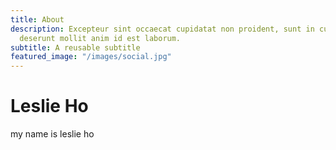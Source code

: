 ```yaml
---
title: About
description: Excepteur sint occaecat cupidatat non proident, sunt in culpa qui officia
  deserunt mollit anim id est laborum.
subtitle: A reusable subtitle
featured_image: "/images/social.jpg"
---
```


# Leslie Ho

my name is leslie ho